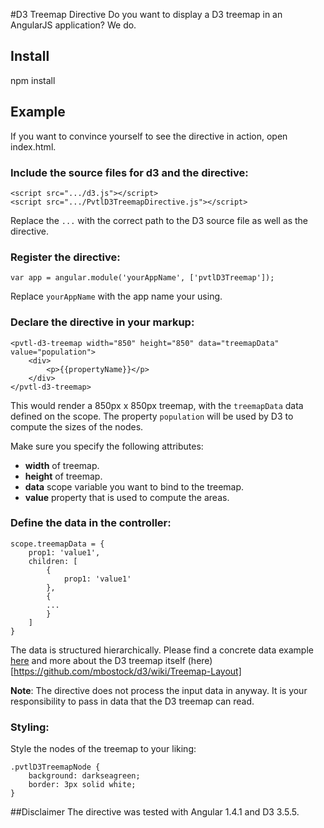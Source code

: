 #D3 Treemap Directive
Do you want to display a D3 treemap in an AngularJS application? We do.

## Install
npm install

## Example
If you want to convince yourself to see the directive in action, open index.html. 

### Include the source files for d3 and the directive:
    
    <script src=".../d3.js"></script>
    <script src=".../PvtlD3TreemapDirective.js"></script>

Replace the ```...``` with the correct path to the D3 source file as well as the directive.

### Register the directive:

    var app = angular.module('yourAppName', ['pvtlD3Treemap']);
    
Replace ```yourAppName``` with the app name your using.

### Declare the directive in your markup:
    
    <pvtl-d3-treemap width="850" height="850" data="treemapData" value="population">
        <div>
            <p>{{propertyName}}</p>
        </div>
    </pvtl-d3-treemap>
    
This would render a 850px x 850px treemap, with the ```treemapData``` data defined on the scope. 
The property ```population``` will be used by D3 to compute the sizes of the nodes.

Make sure you specify the following attributes:

* **width** of treemap.
* **height** of treemap.
* **data** scope variable you want to bind to the treemap.
* **value** property that is used to compute the areas.

### Define the data in the controller:

    scope.treemapData = {
        prop1: 'value1',
        children: [
            {
                prop1: 'value1'    
            }, 
            {
            ...
            }
        ]
    }

The data is structured hierarchically. Please find a concrete data example [here](http://bl.ocks.org/mbostock/4063582) 
and more about the D3 treemap itself (here)[https://github.com/mbostock/d3/wiki/Treemap-Layout]

**Note**: The directive does not process the input data in anyway. 
It is your responsibility to pass in data that the D3 treemap can read.

### Styling:
Style the nodes of the treemap to your liking:

    .pvtlD3TreemapNode {
        background: darkseagreen;
        border: 3px solid white;
    }

##Disclaimer
The directive was tested with Angular 1.4.1 and D3 3.5.5.